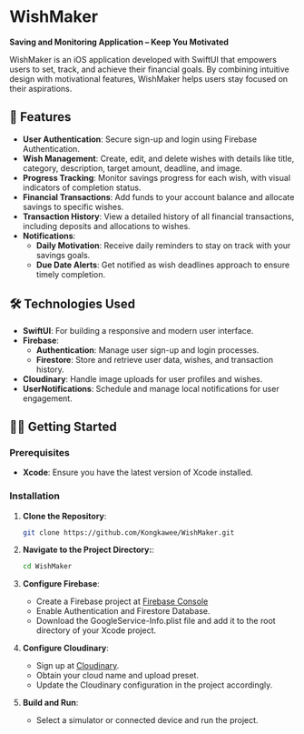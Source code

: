 # WishMaker

**Saving and Monitoring Application – Keep You Motivated**

WishMaker is an iOS application developed with SwiftUI that empowers users to set, track, and achieve their financial goals. By combining intuitive design with motivational features, WishMaker helps users stay focused on their aspirations.

## 🚀 Features

- **User Authentication**: Secure sign-up and login using Firebase Authentication.
- **Wish Management**: Create, edit, and delete wishes with details like title, category, description, target amount, deadline, and image.
- **Progress Tracking**: Monitor savings progress for each wish, with visual indicators of completion status.
- **Financial Transactions**: Add funds to your account balance and allocate savings to specific wishes.
- **Transaction History**: View a detailed history of all financial transactions, including deposits and allocations to wishes.
- **Notifications**:
  - **Daily Motivation**: Receive daily reminders to stay on track with your savings goals.
  - **Due Date Alerts**: Get notified as wish deadlines approach to ensure timely completion.

## 🛠️ Technologies Used

- **SwiftUI**: For building a responsive and modern user interface.
- **Firebase**:
  - **Authentication**: Manage user sign-up and login processes.
  - **Firestore**: Store and retrieve user data, wishes, and transaction history.
- **Cloudinary**: Handle image uploads for user profiles and wishes.
- **UserNotifications**: Schedule and manage local notifications for user engagement.

## 🧑‍💻 Getting Started

### Prerequisites

- **Xcode**: Ensure you have the latest version of Xcode installed.

### Installation

1. **Clone the Repository**:

   ```bash
   git clone https://github.com/Kongkawee/WishMaker.git

2. **Navigate to the Project Directory:**:
   ```bash
   cd WishMaker
   
3. **Configure Firebase**:
   - Create a Firebase project at [Firebase Console](https://console.firebase.google.com/)
   - Enable Authentication and Firestore Database.
   - Download the GoogleService-Info.plist file and add it to the root directory of your Xcode project.
    
4. **Configure Cloudinary**:
   - Sign up at [Cloudinary](https://cloudinary.com/console).
   - Obtain your cloud name and upload preset.
   - Update the Cloudinary configuration in the project accordingly.

5. **Build and Run**:
   - Select a simulator or connected device and run the project.
  
